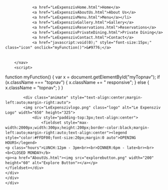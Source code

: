 <!DOCTYPE html>
<html>
<head>
	<title>Le Expensziv</title>
	<meta charset="utf-8">
	<meta name="viewport" content="width=device-width, initial-scale=1">
	<link rel="stylesheet" href="https://cdnjs.cloudflare.com/ajax/libs/font-awesome/4.7.0/css/font-awesome.min.css">
	<link rel="stylesheet" href="LeExpenszivStyles.css">
<style>
#banner {
			background:url(homepagebanner.png) no-repeat top center fixed;
			background-size:cover;
			width:100%;
			height:700px;
			}	
</style>
</head>
<body>
<div class="overall-grid">
	<div id="banner">
		<nav class="topnav" id="myTopnav">
		
			
				<a href="LeExpenszivHome.html">Home</a>
				<a href="LeExpenszivAboutUs.html">About Us</a>
				<a href="LeExpenszivMenu.html">Menu</a></li>
				<a href="LeExpenszivGallery.html">Gallery</a>
				<a href="LeExpenszivReservations.html">Reservations</a>
				<a href="LeExpenszivPrivateDining.html">Private Dining</a>
				<a href="LeExpenszivContact.html">Contact</a>
				<a href="javascript:void(0);" style="font-size:15px;" class="icon" onclick="myFunction()">&#9776;</a>
			
			
		</nav>
		<script>
function myFunction() {
    var x = document.getElementById("myTopnav");
    if (x.className === "topnav") {
        x.className += " responsive";
    } else {
        x.className = "topnav";
    }
}
</script>
		
			<div class="animate" style="text-align:center;margin-left:auto;margin-right:auto">
			<img src="LeExpenszivlogo.png" class="logo" alt="Le Expensziv Logo" width="650" height="325">
				<div style="padding-top:3px;text-align:center">
					<fieldset style="max-width:2000px;width:300px;height:200px;border-color:black;margin-left:auto;margin-right:auto;text-align:center"><legend style="color:#FFDF00;font-size:20px;margin:0 auto">OPENING HOURS</legend>
	<p class="hours">LUNCH:12pm - 3pm<br><br>DINNER:6pm - late<br><br><b>CLOSED MONDAY</b>
	<p><a href="AboutUs.html"><img src="explorebutton.png" width="200" height="60" alt="Explore Button"></a></p>
	</fieldset></div>
	</div>
	</div>
	</div>
</body>
</html>
